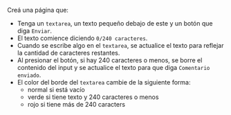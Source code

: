 Creá una página que:

- Tenga un `textarea`, un texto pequeño debajo de este y un botón que diga `Enviar`.
- El texto comience diciendo `0/240 caracteres`.
- Cuando se escribe algo en el `textarea`, se actualice el texto para reflejar la cantidad de caracteres restantes.
- Al presionar el botón, si hay 240 caracteres o menos, se borre el contenido del input y se actualice el texto para que diga `Comentario enviado`.
- El color del borde del `textarea` cambie de la siguiente forma:
  - normal si está vacío
  - verde si tiene texto y 240 caracteres o menos
  - rojo si tiene más de 240 caracters